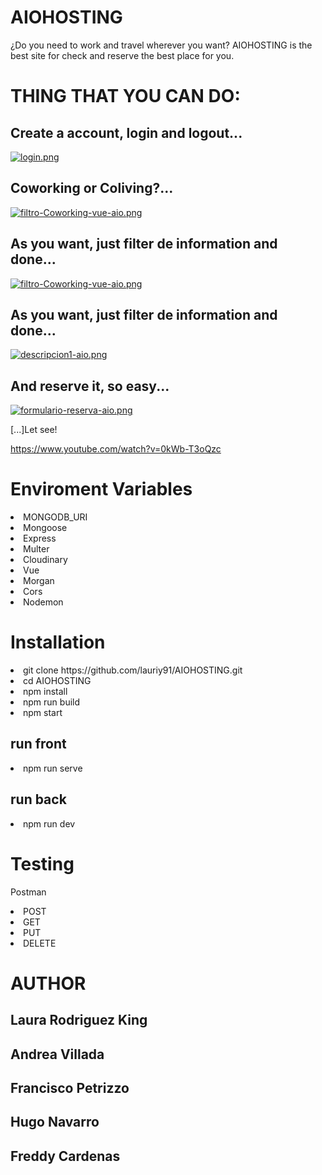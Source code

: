 <h1>AIOHOSTING</h1>

<p>¿Do you need to work and travel wherever you want? AIOHOSTING is the best site for check and reserve the best place for you.</p>


<h1> THING THAT YOU CAN DO: </h1>


<h2> Create a account, login and logout... </h2>

[![login.png](https://i.postimg.cc/0QsKV8rm/login.png)](https://postimg.cc/Mc9GTJ7K)


<h2> Coworking or Coliving?... </h2>

[![filtro-Coworking-vue-aio.png](https://i.postimg.cc/bw9bWdkZ/filtro-Coworking-vue-aio.png)](https://postimg.cc/184fNmWS)


<h2> As you want, just filter de information and done... </h2>

[![filtro-Coworking-vue-aio.png](https://i.postimg.cc/85MTXff3/filtro-Coworking-vue-aio.png)](https://postimg.cc/CBMyz1NH)


<h2> As you want, just filter de information and done... </h2>

[![descripcion1-aio.png](https://i.postimg.cc/Tw4n0SmQ/descripcion1-aio.png)](https://postimg.cc/JDjy4ppB)


<h2> And reserve it, so easy... </h2>

[![formulario-reserva-aio.png](https://i.postimg.cc/bdXkctmt/formulario-reserva-aio.png)](https://postimg.cc/FkZ7075r)


<label>[...]Let see!</label>

https://www.youtube.com/watch?v=0kWb-T3oQzc

<h1>Enviroment Variables</h1>

<li>MONGODB_URI</li>
<li>Mongoose</li>
<li>Express</li>
<li>Multer</li>
<li>Cloudinary</li>
<li>Vue</li>
<li>Morgan</li>
<li>Cors</li>
<li>Nodemon</li>

<h1>Installation</h1>

<li>git clone https://github.com/lauriy91/AIOHOSTING.git</li>
<li>cd AIOHOSTING</li>
<li>npm install</li>
<li>npm run build</li>
<li>npm start</li>

<h2>run front</h2>
 <li>npm run serve</li>
 
<h2>run back</h2>
<li>npm run dev</li>


<h1>Testing</h1>

<label>Postman</label>

<li>POST</li>
<li>GET</li>
<li>PUT</li>
<li>DELETE</li>

<h1>AUTHOR</h1>
<h2>Laura Rodriguez King</h2>
<h2>Andrea Villada</h2>
<h2>Francisco Petrizzo</h2>
<h2>Hugo Navarro</h2>
<h2>Freddy Cardenas</h2>

